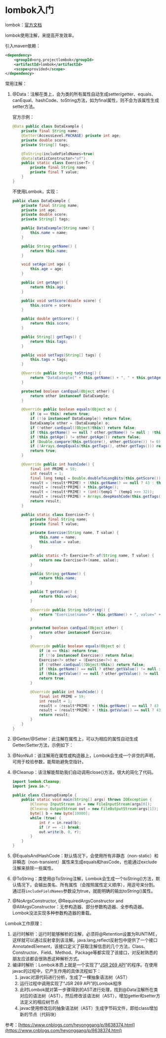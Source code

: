 # lombok入门

lombok：[官方文档](https://projectlombok.org/features/all)

lombok使用注解，来提高开发效率。

引入maven依赖：

```xml
<dependency>
    <groupId>org.projectlombok</groupId>
    <artifactId>lombok</artifactId>
    <scope>provided</scope>
</dependency>
```

常用注解：

1. @Data：注解在类上，会为类的所有属性自动生成setter/getter、equals、canEqual、hashCode、toString方法，如为final属性，则不会为该属性生成setter方法。

   官方示例：

   ```java
   @Data public class DataExample {
       private final String name;
       @Setter(AccessLevel.PACKAGE) private int age;
       private double score;
       private String[] tags;
   
       @ToString(includeFieldNames=true)
       @Data(staticConstructor="of")
       public static class Exercise<T> {
           private final String name;
           private final T value;
       }
   }
   ```

   不使用Lombok，实现：

   ```java
   public class DataExample {
       private final String name;
       private int age;
       private double score;
       private String[] tags;
   
       public DataExample(String name) {
           this.name = name;
       }
   
       public String getName() {
           return this.name;
       }
   
       void setAge(int age) {
           this.age = age;
       }
   
       public int getAge() {
           return this.age;
       }
   
       public void setScore(double score) {
           this.score = score;
       }
   
       public double getScore() {
           return this.score;
       }
   
       public String[] getTags() {
           return this.tags;
       }
   
       public void setTags(String[] tags) {
           this.tags = tags;
       }
   
       @Override public String toString() {
           return "DataExample(" + this.getName() + ", " + this.getAge() + ", " + this.getScore() + ", " + Arrays.deepToString(this.getTags()) + ")";
       }
   
       protected boolean canEqual(Object other) {
           return other instanceof DataExample;
       }
   
       @Override public boolean equals(Object o) {
           if (o == this) return true;
           if (!(o instanceof DataExample)) return false;
           DataExample other = (DataExample) o;
           if (!other.canEqual((Object)this)) return false;
           if (this.getName() == null ? other.getName() != null : !this.getName().equals(other.getName())) return false;
           if (this.getAge() != other.getAge()) return false;
           if (Double.compare(this.getScore(), other.getScore()) != 0) return false;
           if (!Arrays.deepEquals(this.getTags(), other.getTags())) return false;
           return true;
       }
   
       @Override public int hashCode() {
           final int PRIME = 59;
           int result = 1;
           final long temp1 = Double.doubleToLongBits(this.getScore());
           result = (result*PRIME) + (this.getName() == null ? 43 : this.getName().hashCode());
           result = (result*PRIME) + this.getAge();
           result = (result*PRIME) + (int)(temp1 ^ (temp1 >>> 32));
           result = (result*PRIME) + Arrays.deepHashCode(this.getTags());
           return result;
       }
   
       public static class Exercise<T> {
           private final String name;
           private final T value;
   
           private Exercise(String name, T value) {
               this.name = name;
               this.value = value;
           }
   
           public static <T> Exercise<T> of(String name, T value) {
               return new Exercise<T>(name, value);
           }
   
           public String getName() {
               return this.name;
           }
   
           public T getValue() {
               return this.value;
           }
   
           @Override public String toString() {
               return "Exercise(name=" + this.getName() + ", value=" + this.getValue() + ")";
           }
   
           protected boolean canEqual(Object other) {
               return other instanceof Exercise;
           }
   
           @Override public boolean equals(Object o) {
               if (o == this) return true;
               if (!(o instanceof Exercise)) return false;
               Exercise<?> other = (Exercise<?>) o;
               if (!other.canEqual((Object)this)) return false;
               if (this.getName() == null ? other.getValue() != null : !this.getName().equals(other.getName())) return false;
               if (this.getValue() == null ? other.getValue() != null : !this.getValue().equals(other.getValue())) return false;
               return true;
           }
   
           @Override public int hashCode() {
               final int PRIME = 59;
               int result = 1;
               result = (result*PRIME) + (this.getName() == null ? 43 : this.getName().hashCode());
               result = (result*PRIME) + (this.getValue() == null ? 43 : this.getValue().hashCode());
               return result;
           }
       }
   }
   ```

2. @Getter/@Setter：此注解在属性上，可以为相应的属性自动生成Getter/Setter方法，示例如下：

3. @NonNull：该注解用在属性或构造器上，Lombok会生成一个非空的声明，可用于校验参数，能帮助避免空指针。

4. @Cleanup：该注解能帮助我们自动调用close()方法，很大的简化了代码。

   ```java
   import lombok.Cleanup;
   import java.io.*;
   
   public class CleanupExample {
       public static void main(String[] args) throws IOException {
           @Cleanup InputStream in = new FileInputStream(args[0]);
           @Cleanup OutputStream out = new FileOutputStream(args[1]);
           byte[] b = new byte[10000];
           while (true) {
               int r = in.read(b);
               if (r == -1) break;
               out.write(b, 0, r);
           }
       }
   }
   ```

5. @EqualsAndHashCode：默认情况下，会使用所有非静态（non-static）和非瞬态（non-transient）属性来生成equals和hasCode，也能通过exclude注解来排除一些属性。

6. @ToString：类使用@ToString注解，Lombok会生成一个toString()方法，默认情况下，会输出类名、所有属性（会按照属性定义顺序），用逗号来分割。通过将`includeFieldNames`参数设为true，就能明确的输出toString()属性。

7. @NoArgsConstructor, @RequiredArgsConstructor and @AllArgsConstructor：无参构造器、部分参数构造器、全参构造器。Lombok没法实现多种参数构造器的重载。

Lombok工作原理：

1. 运行时解析：运行时能够解析的注解，必须将@Retention设置为RUNTIME，这样就可以通过反射拿到该注解。java.lang,reflect反射包中提供了一个接口AnnotatedElement，该接口定义了获取注解信息的几个方法，Class、Constructor、Field、Method、Package等都实现了该接口，对反射熟悉的朋友应该都会很熟悉这种解析方式。
2. 编译时解析：Lombok本质上就是一个实现了“[JSR 269 API](https://www.jcp.org/en/jsr/detail?id=269)”的程序。在使用javac的过程中，它产生作用的具体流程如下：
   1. javac对源代码进行分析，生成了一棵抽象语法树（AST）
   2. 运行过程中调用实现了“JSR 269 API”的Lombok程序
   3. 此时Lombok就对第一步骤得到的AST进行处理，找到@Data注解所在类对应的语法树（AST），然后修改该语法树（AST），增加getter和setter方法定义的相应树节点
   4. javac使用修改后的抽象语法树（AST）生成字节码文件，即给class增加新的节点（代码块）

参考：[https://www.cnblogs.com/heyonggang/p/8638374.html](https://www.cnblogs.com/heyonggang/p/8638374.html)